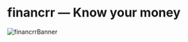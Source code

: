 # financrr — Know your money

![financrrBanner](https://github.com/financrr/.github/assets/48297101/aec81326-836a-4824-bb03-6bd679b00414)

